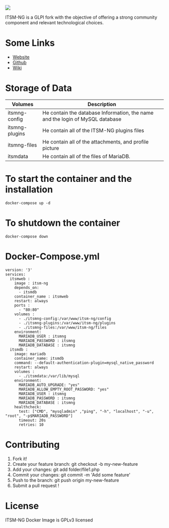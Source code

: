 
![](https://static.wixstatic.com/media/e5b7d4_f67ff8c629844818a6e3e43550cb1e17~mv2.png/v1/fill/w_348,h_122,al_c,q_85,usm_0.66_1.00_0.01,enc_auto/Original%20on%20Transparent.png)

ITSM-NG is a GLPI fork with the objective of offering a strong community component and relevant technological choices.


# Some Links
  - [Website](https://www.itsm-ng.com)
  - [Github](https://github.com/itsmng)
  - [Wiki](https://wiki.itsm-ng.org)

# Storage of Data

| Volumes        | Description                                                                   |
|----------------|-------------------------------------------------------------------------------|
| itsmng-config  | He contain the database Information, the name and the login of MySQL database |
| itsmng-plugins | He contain all of the ITSM-NG plugins files                                   |
| itsmng-files   | He contain all of the attachments, and profile picture                        |
| itsmdata       | He contain all of the files of MariaDB.                                       |

# To start the container and the installation 
```
docker-compose up -d
```

# To shutdown the container 
```
docker-compose down
```

# Docker-Compose.yml
```
version: '3'
services:
  itsmweb :
    image : itsm-ng
    depends_on:
      - itsmdb
    container_name : itsmweb
    restart: always
    ports :
      - "80:80"
    volumes :
      - ./itsmng-config:/var/www/itsm-ng/config
      - ./itsmng-plugins:/var/www/itsm-ng/plugins
      - ./itsmng-files:/var/www/itsm-ng/files
    environment:
      MARIADB_USER : itsmng
      MARIADB_PASSWORD : itsmng
      MARIADB_DATABASE : itsmng
  itsmdb :
    image: mariadb
    container_name: itsmdb
    command: --default-authentication-plugin=mysql_native_password
    restart: always
    volumes :
      - ./itsmdata:/var/lib/mysql
    environment:
      MARIADB_AUTO_UPGRADE: "yes"
      MARIADB_ALLOW_EMPTY_ROOT_PASSWORD: "yes"
      MARIADB_USER : itsmng
      MARIADB_PASSWORD : itsmng
      MARIADB_DATABASE : itsmng
    healthcheck:
      test: ["CMD", "mysqladmin" ,"ping", "-h", "localhost", "-u", "root", "-p$MARIADB_PASSWORD"]
      timeout: 20s
      retries: 10
```

# Contributing

1. Fork it!
2. Create your feature branch: git checkout -b my-new-feature
3. Add your changes: git add folder/file1.php
4. Commit your changes: git commit -m 'Add some feature'
5. Push to the branch: git push origin my-new-feature
6. Submit a pull request !


# License

ITSM-NG Docker Image is GPLv3 licensed
